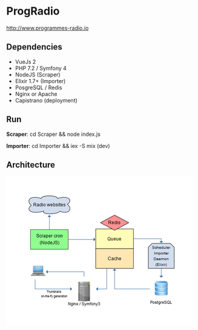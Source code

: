 ProgRadio
=========

http://www.programmes-radio.io

Dependencies
--------------
- VueJs 2
- PHP 7.2 / Symfony 4
- NodeJS (Scraper)
- Elixir 1.7+ (Importer)
- PosgreSQL / Redis
- Nginx or Apache
- Capistrano (deployment)

Run
--------------
**Scraper**: cd Scraper && node index.js

**Importer**: cd Importer && iex -S mix (dev)

Architecture
--------------

![Flowchart](docs/ProgRadioFlowchart.png)

